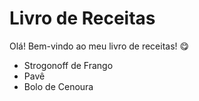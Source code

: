 #  Livro de Receitas

Olá! Bem-vindo ao meu livro de receitas! 😋

* Strogonoff de Frango
* Pavê
* Bolo de Cenoura